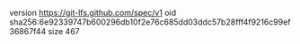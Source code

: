 version https://git-lfs.github.com/spec/v1
oid sha256:6e92339747b600296db10f2e76c685dd03ddc57b28fff4f9216c99ef36867f44
size 467
